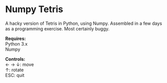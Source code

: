 # Numpy Tetris
A hacky version of Tetris in Python, using Numpy. Assembled in a few days as a programming exercise. Most certainly buggy.   

**Requires:**  
Python 3.x  
Numpy  
 
**Controls:**  
← → ↓: move  
↑: rotate  
ESC: quit  

